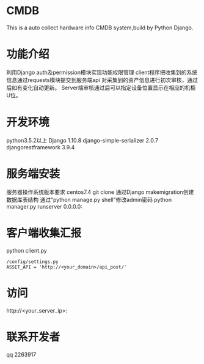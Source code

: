 # CMDB
This is a auto collect hardware info CMDB system,build by Python Django.

# 功能介绍
利用Django auth及permission模块实现功能权限管理
client程序把收集到的系统信息通过requests模块提交到服务端api
对采集到的资产信息进行初次审核，通过后如有变化自动更新。
Server端审核通过后可以指定设备位置显示在相应的机柜U位。

# 开发环境
python3.5.2以上
Django 1.10.8
django-simple-serializer 2.0.7
djangorestframework 3.9.4

# 服务端安装
服务器操作系统版本要求 centos7.4
git clone
通过Django makemigration创建数据库表结构
通过"python manage.py shell"修改admin密码
python manager.py runserver 0.0.0.0:<port>

# 客户端收集汇报
python client.py
```
/config/settings.py
ASSET_API = 'http://<your_domain>/api_post/'
```

# 访问
http://<your_server_ip>:<port>

# 联系开发者
qq 2263917
